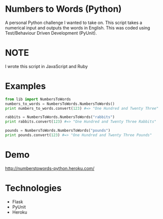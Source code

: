 Numbers to Words (Python)
=========================
A personal Python challenge I wanted to take on. This script takes a numerical input and outputs the words in English. This was coded using Test/Behaviour Driven Development (PyUnit).

# NOTE
I wrote this script in JavaScript and Ruby

# Examples
```python
from lib import NumbersToWords
numbers_to_words = NumbersToWords.NumbersToWords()
print numbers_to_words.convert(123) #=> "One Hundred and Twenty Three"

rabbits = NumbersToWords.NumbersToWords("rabbits")
print rabbits.convert(123) #=> "One Hundred and Twenty Three Rabbits"

pounds = NumbersToWords.NumbersToWords("pounds")
print pounds.convert(123) #=> "One Hundred and Twenty Three Pounds"
```

# Demo
http://numberstowords-python.heroku.com/

# Technologies
* Flask
* PyUnit
* Heroku
